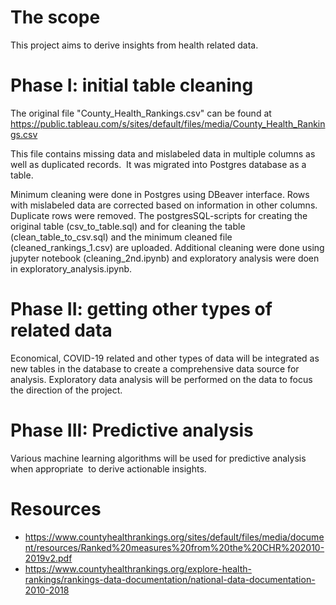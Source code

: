 # The scope

This project aims to derive insights from health related data. 

# Phase I: initial table cleaning

The original file "County_Health_Rankings.csv" can be found at https://public.tableau.com/s/sites/default/files/media/County_Health_Rankings.csv

This file contains missing data and mislabeled data in multiple columns as well as duplicated records.  It was migrated into Postgres database as a table. 

Minimum cleaning were done in Postgres using DBeaver interface.  Rows with mislabeled data are corrected based on information in other columns.  Duplicate rows were removed.  The postgresSQL-scripts for creating the original table (csv_to_table.sql) and for cleaning the table (clean_table_to_csv.sql) and the minimum cleaned file (cleaned_rankings_1.csv) are uploaded.  Additional cleaning were done using jupyter notebook (cleaning_2nd.ipynb) and exploratory analysis were doen in exploratory_analysis.ipynb.

# Phase II: getting other types of related data

Economical, COVID-19 related and other types of data will be integrated as new tables in the database to create a comprehensive data source for analysis.  Exploratory data analysis will be performed on the data to focus the direction of the project.

# Phase III: Predictive analysis

Various machine learning algorithms will be used for predictive analysis when appropriate  to derive actionable insights.

# Resources
- https://www.countyhealthrankings.org/sites/default/files/media/document/resources/Ranked%20measures%20from%20the%20CHR%202010-2019v2.pdf
- https://www.countyhealthrankings.org/explore-health-rankings/rankings-data-documentation/national-data-documentation-2010-2018
